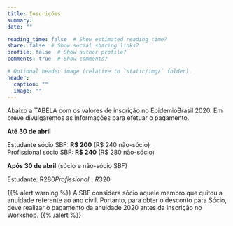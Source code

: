 ```yaml
---
title: Inscrições
summary: 
date: ""

reading_time: false  # Show estimated reading time?
share: false  # Show social sharing links?
profile: false  # Show author profile?
comments: true  # Show comments?

# Optional header image (relative to `static/img/` folder).
header:
  caption: ""
  image: ""
---
```


Abaixo a TABELA com os valores de inscrição no EpidemioBrasil 2020. Em breve divulgaremos as informações para efetuar o pagamento.  


**Até 30 de abril**

Estudante sócio SBF:      **R$ 200**  (R$ 240 não-sócio)  
Profissional sócio SBF:   **R$ 240**  (R$ 280 não-sócio)


**Após 30 de abril** (sócio e não-sócio SBF)  

Estudante: R$280  
Profissional: R$320

{{% alert warning %}}
A SBF considera sócio aquele membro que quitou a anuidade referente ao ano civil. Portanto, para obter o desconto para Sócio, deve realizar o pagamento da anuidade 2020 antes da inscrição no Workshop.
{{% /alert  %}}




